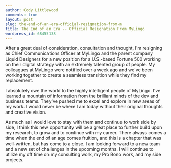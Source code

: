 ```yaml
---
author: Cody Littlewood
comments: true
layout: post
slug: the-end-of-an-era-official-resignation-from-m
title: The End of an Era -- Official Resignation From MyLingo
wordpress_id: 68455138
---
```


After a great deal of consideration, consultation and thought, I'm resigning as Chief Communications Officer at MyLingo and the parent company Liquid Designers for a new position for a U.S.-based Fortune 500 working on their digital strategy with an extremely talented group of people. My colleagues at MyLingo were notified over a week ago and we've been working together to create a seamless transition while they find my replacement.

I absolutely owe the world to the highly intelligent people of MyLingo. I've learned a mountain of information from the brilliant minds of the dev and business teams. They've pushed me to excel and explore in new areas of my work. I would never be where I am today without their original thoughts and creative vision.

As much as I would love to stay with them and continue to work side by side, I think this new opportunity will be a great place to further build upon my research, to grow and to continue with my career. There always comes a time when the end of an age comes fruition, and this is a chapter that was well-written, but has come to a close. I am looking forward to a new team and a new set of challenges in the upcoming months. I will continue to utilize my off time on my consulting work, my Pro Bono work, and my side projects.
